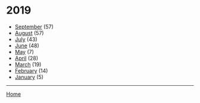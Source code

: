 # 2019

  * [September](./2019-09.md) (57)
  * [August](./2019-08.md) (57)
  * [July](./2019-07.md) (43)
  * [June](./2019-06.md) (48)
  * [May](./2019-05.md) (7)
  * [April](./2019-04.md) (28)
  * [March](./2019-03.md) (19)
  * [February](./2019-02.md) (14)
  * [January](./2019-01.md) (5)

----

[Home](../)
